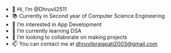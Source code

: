 - 👋 Hi, I’m @Dhruvil2511
- 📚 Currently in Second year of Computer Science Engineering
- 👀 I’m interested in App Development
- 🌱 I’m currently learning DSA 
- 💞️ I’m looking to collaborate on making projects
- 📫 You can contact me at dhruvilprajapati2003@gmail.com

<!---
Dhruvil2511/Dhruvil2511 is a ✨ special ✨ repository because its `README.md` (this file) appears on your GitHub profile.
You can click the Preview link to take a look at your changes.
--->
